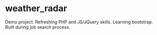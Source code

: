 # weather_radar
Demo project. Refreshing PHP and JS/JQuery skills. Learning bootstrap. Built during job search process.
